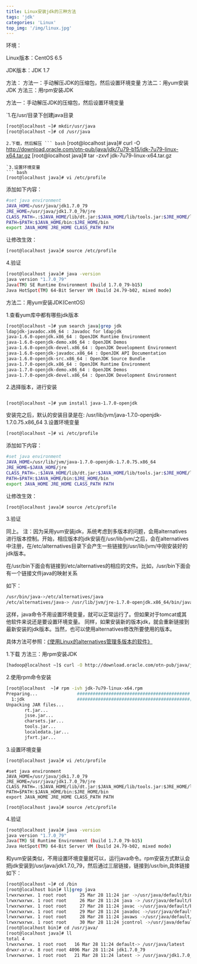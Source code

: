 ```yaml
---
title: Linux安装jdk的三种方法
tags: 'jdk'
categories: 'Linux'
top_img: '/img/linux.jpg'
---
```




环境：

Linux版本：CentOS 6.5

JDK版本：JDK 1.7

方法：
方法一：手动解压JDK的压缩包，然后设置环境变量
方法二：用yum安装JDK
方法三：用rpm安装JDK


方法一：手动解压JDK的压缩包，然后设置环境变量

`1.在/usr/目录下创建java目录 
``` bash
[root@localhost ~]# mkdir/usr/java
[root@localhost ~]# cd /usr/java
```
`2.下载，然后解压
``` bash`
[root@localhost java]# curl -O http://download.oracle.com/otn-pub/java/jdk/7u79-b15/jdk-7u79-linux-x64.tar.gz 
[root@localhost java]# tar -zxvf jdk-7u79-linux-x64.tar.gz
```
`3.设置环境变量
``` bash
[root@localhost java]# vi /etc/profile
```
添加如下内容：
``` bash
#set java environment
JAVA_HOME=/usr/java/jdk1.7.0_79
JRE_HOME=/usr/java/jdk1.7.0_79/jre
CLASS_PATH=.:$JAVA_HOME/lib/dt.jar:$JAVA_HOME/lib/tools.jar:$JRE_HOME/lib
PATH=$PATH:$JAVA_HOME/bin:$JRE_HOME/bin
export JAVA_HOME JRE_HOME CLASS_PATH PATH
```
让修改生效：
``` bash
[root@localhost java]# source /etc/profile
```
4.验证
``` bash
[root@localhost java]# java -version
java version "1.7.0_79"
Java(TM) SE Runtime Environment (build 1.7.0_79-b15)
Java HotSpot(TM) 64-Bit Server VM (build 24.79-b02, mixed mode)
```


方法二：用yum安装JDK(CentOS)

1.查看yum库中都有哪些jdk版本
``` bash
[root@localhost ~]# yum search java|grep jdk
ldapjdk-javadoc.x86_64 : Javadoc for ldapjdk
java-1.6.0-openjdk.x86_64 : OpenJDK Runtime Environment
java-1.6.0-openjdk-demo.x86_64 : OpenJDK Demos
java-1.6.0-openjdk-devel.x86_64 : OpenJDK Development Environment
java-1.6.0-openjdk-javadoc.x86_64 : OpenJDK API Documentation
java-1.6.0-openjdk-src.x86_64 : OpenJDK Source Bundle
java-1.7.0-openjdk.x86_64 : OpenJDK Runtime Environment
java-1.7.0-openjdk-demo.x86_64 : OpenJDK Demos
java-1.7.0-openjdk-devel.x86_64 : OpenJDK Development Environment
```

2.选择版本，进行安装

``` bash我们这里安装1.7版本

[root@localhost ~]# yum install java-1.7.0-openjdk
```
安装完之后，默认的安装目录是在: /usr/lib/jvm/java-1.7.0-openjdk-1.7.0.75.x86_64
3.设置环境变量

``` bash
[root@localhost ~]# vi /etc/profile
```

添加如下内容：
``` bash
#set java environment
JAVA_HOME=/usr/lib/jvm/java-1.7.0-openjdk-1.7.0.75.x86_64
JRE_HOME=$JAVA_HOME/jre
CLASS_PATH=.:$JAVA_HOME/lib/dt.jar:$JAVA_HOME/lib/tools.jar:$JRE_HOME/lib
PATH=$PATH:$JAVA_HOME/bin:$JRE_HOME/bin
export JAVA_HOME JRE_HOME CLASS_PATH PATH
```

让修改生效：
``` bash
[root@localhost java]# source /etc/profile
```

3.验证

同上。
注：因为采用yum安装jdk，系统考虑到多版本的问题，会用alternatives进行版本控制。开始，相应版本的jdk安装在/usr/lib/jvm/之后，会在alternatives中注册，在/etc/alternatives目录下会产生一些链接到/usr/lib/jvm/中刚安装好的jdk版本。

在/usr/bin下面会有链接到/etc/alternatives的相应的文件。比如，/usr/bin下面会有一个链接文件java的映射关系

如下：
``` bash
/usr/bin/java->/etc/alternatives/java
/etc/alternatives/java-> /usr/lib/jvm/jre-1.7.0-openjdk.x86_64/bin/java
```

这样，java命令不用设置环境变量，就可以正常运行了。但如果对于tomcat或其他软件来说还是要设置环境变量。
同样，如果安装新的版本jdk，就会重新链接到最新安装的jdk版本。当然，也可以使用alternatives修改所要使用的版本。

具体方法可参照：<a href="http://www.linuxidc.com/Linux/2011-02/31856.htm" target="_blank">《使用Linux的alternatives管理多版本的软件》</a>

1.下载
方法三：用rpm安装JDK
``` bash
[hadoop@localhost ~]$ curl -O http://download.oracle.com/otn-pub/java/jdk/7u79-b15/jdk-7u79-linux-x64.rpm
```

2.使用rpm命令安装

``` bash
[root@localhost  ~]# rpm -ivh jdk-7u79-linux-x64.rpm
Preparing...               ########################################### [100%]
  1:jdk                    ###########################################[100%]
Unpacking JAR files...
       rt.jar...
       jsse.jar...
       charsets.jar...
       tools.jar...
       localedata.jar...
       jfxrt.jar...
```
3.设置环境变量

``` bash
[root@localhost java]# vi /etc/profile
```
``` bash添加如下内容：
#set java environment
JAVA_HOME=/usr/java/jdk1.7.0_79
JRE_HOME=/usr/java/jdk1.7.0_79/jre
CLASS_PATH=.:$JAVA_HOME/lib/dt.jar:$JAVA_HOME/lib/tools.jar:$JRE_HOME/lib
PATH=$PATH:$JAVA_HOME/bin:$JRE_HOME/bin
export JAVA_HOME JRE_HOME CLASS_PATH PATH
```
``` bash让修改生效：
[root@localhost java]# source /etc/profile
```
4.验证
``` bash
[root@localhost java]# java -version
java version "1.7.0_79"
Java(TM) SE Runtime Environment (build 1.7.0_79-b15)
Java HotSpot(TM) 64-Bit Server VM (build 24.79-b02, mixed mode)
```
和yum安装类似，不用设置环境变量就可以，运行java命令。rpm安装方式默认会把jdk安装到/usr/java/jdk1.7.0_79，然后通过三层链接，链接到/usr/bin,具体链接如下：
```bash
[root@localhost ~]# cd /bin
[root@localhost bin]# ll|grep java
lrwxrwxrwx. 1 root root     25 Mar 28 11:24 jar ->/usr/java/default/bin/jar
lrwxrwxrwx. 1 root root     26 Mar 28 11:24 java -> /usr/java/default/bin/java
lrwxrwxrwx. 1 root root     27 Mar 28 11:24 javac ->/usr/java/default/bin/javac
lrwxrwxrwx. 1 root root     29 Mar 28 11:24 javadoc ->/usr/java/default/bin/javadoc
lrwxrwxrwx. 1 root root     28 Mar 28 11:24 javaws ->/usr/java/default/bin/javaws
lrwxrwxrwx. 1 root root     30 Mar 28 11:24 jcontrol ->/usr/java/default/bin/jcontrol
[root@localhost bin]# cd /usr/java/
[root@localhost java]# ll
total 4
lrwxrwxrwx. 1 root root   16 Mar 28 11:24 default-> /usr/java/latest
drwxr-xr-x. 8 root root 4096 Mar 28 11:24 jdk1.7.0_79
lrwxrwxrwx. 1 root root   21 Mar 28 11:24 latest -> /usr/java/jdk1.7.0_79
```

